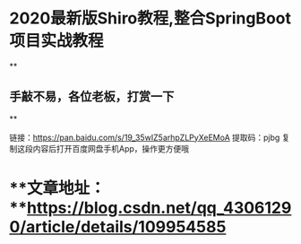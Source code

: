 # 2020最新版Shiro教程,整合SpringBoot项目实战教程
**

## 手敲不易，各位老板，打赏一下

**

链接：https://pan.baidu.com/s/19_35wIZ5arhpZLPyXeEMoA 提取码：pjbg 复制这段内容后打开百度网盘手机App，操作更方便哦
# **文章地址： **https://blog.csdn.net/qq_43061290/article/details/109954585